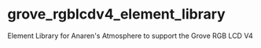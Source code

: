 # grove_rgblcdv4_element_library
Element Library for Anaren's Atmosphere to support the Grove RGB LCD V4
